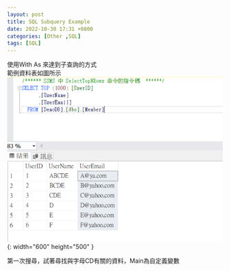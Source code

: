 ```yaml
---
layout: post
title: SQL Subquery Example
date: 2022-10-30 17:31 +0800
categories: [Other ,SQL]
tags: [SQL]
---
```

使用With As 來達到子查詢的方式  
範例資料表如圖所示  
![Desktop View](/assets/img/2022-10-30-sql-subquery-example/1.png){: width="600" height="500" }  

第一次搜尋，試著尋找與字母CD有關的資料，Main為自定義變數
<script>

      with Main as
      (
      SELECT TOP (1000) [UserID]
            ,[UserName]
            ,[UserEmail]
        FROM [DemoDB].[dbo].[Member]
        where UserName like '%CD%'
      ) select * FROM Main



![Desktop View](/assets/img/2022-10-30-sql-subquery-example/2.png){: width="600" height="500" }

第二次搜尋，從上回搜尋的結果資料當中，繼續搜尋與字母A有關的資料
<script>

      with Main as
      (
      SELECT TOP (1000) [UserID]
            ,[UserName]
            ,[UserEmail]
        FROM [DemoDB].[dbo].[Member]
        where UserName like '%CD%'
      ) select * FROM Main
      where UserName like '%A%'


![Desktop View](/assets/img/2022-10-30-sql-subquery-example/3.png){: width="600" height="500" }
